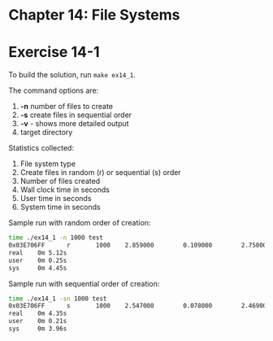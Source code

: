 Chapter 14: File Systems
========================

# Exercise 14-1

To build the solution, run `make ex14_1`.

The command options are:
1. __-n__ number of files to create
1. __-s__ create files in sequential order
1. __-v__ - shows more detailed output
1. target directory

Statistics collected:
1. File system type
1. Create files in random (r) or sequential (s) order
1. Number of files created
1. Wall clock time in seconds
1. User time in seconds 
1. System time in seconds

Sample run with random order of creation:
```bash
time ./ex14_1 -n 1000 test
0x03E706FF      r       1000    2.859000        0.109000        2.750000
real    0m 5.12s
user    0m 0.25s
sys     0m 4.45s
```

Sample run with sequential order of creation:
```bash
time ./ex14_1 -sn 1000 test
0x03E706FF      s       1000    2.547000        0.078000        2.469000
real    0m 4.35s
user    0m 0.21s
sys     0m 3.96s
```
